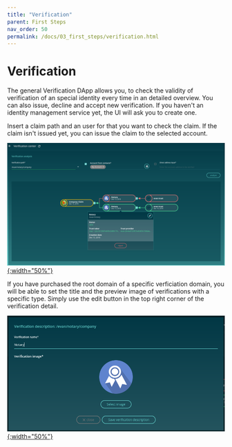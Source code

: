 ```yaml
---
title: "Verification"
parent: First Steps
nav_order: 50
permalink: /docs/03_first_steps/verification.html
---
```


# Verification

The general Verification DApp allows you, to check the validity of verification of an special identity every time in an detailed overview. You can also issue, decline and accept new verification. If you haven't an identity management service yet, the UI will ask you to create one.

Insert a claim path and an user for that you want to check the claim. If the claim isn't issued yet, you can issue the claim to the selected account.

[![onboarding start screen](/public/tutorial/verification.png){:width="50%"}](/public/tutorial/verification.png)

If you have purchased the root domain of a specific verficiation domain, you will be able to set the title and the preview image of verifications with a specific type. Simply use the edit button in the top right corner of the verification detail.

[![onboarding start screen](/public/tutorial/verification-edit.png){:width="50%"}](/public/tutorial/verification-edit.png)